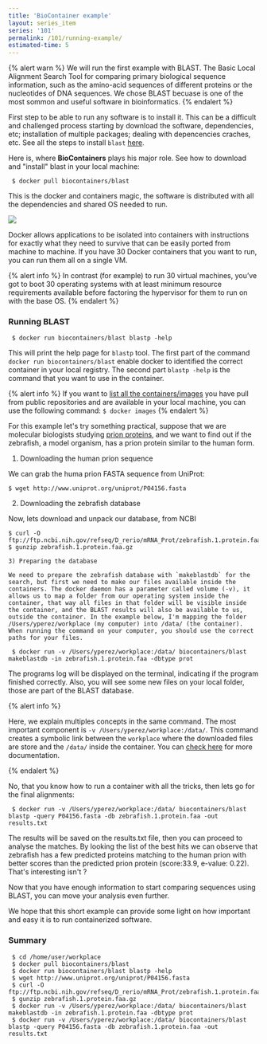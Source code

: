 ```yaml
---
title: 'BioContainer example'
layout: series_item
series: '101'
permalink: /101/running-example/
estimated-time: 5
---
```


{% alert warn %}
We will run the first example with BLAST. The Basic Local Alignment Search Tool for comparing primary biological sequence
information, such as the amino-acid sequences of different proteins or the nucleotides of DNA sequences.
We chose BLAST becuase is one of the most sommon and useful software in bioinformatics.
{% endalert %}

First step to be able to run any software is to install it. This can be a difficult and challenged process starting by download
the software, dependencies, etc; installation of multiple packages; dealing with depencencies craches, etc. See all the steps
to install `blast` [here](https://www.ncbi.nlm.nih.gov/books/NBK279671/).  

Here is, where **BioContainers** plays his major role. See how to download and "install" blast in your local machine:

~~~
 $ docker pull biocontainers/blast
~~~

This is the docker and containers magic, the software is distributed with all the dependencies and shared OS needed to run.

<img class="splashIcon" src="{{ site.baseurl}}/img/series/101/what.gif">

Docker allows applications to be isolated into containers with instructions for exactly what they need to survive that can be easily ported
from machine to machine. If you have 30 Docker containers that you want to run, you can run them all on a single VM.

{% alert info %}
 In contrast (for example) to run 30 virtual machines, you’ve got to boot 30 operating systems with at least minimum resource
 requirements available before factoring the hypervisor for them to run on with the base OS.
{% endalert %}

### Running BLAST

~~~
 $ docker run biocontainers/blast blastp -help
~~~

This will print the help page for `blastp` tool. The first part of the command `docker run biocontainers/blast` enable docker
to identified the correct container in your local registry. The second part `blastp -help` is the command that you want to
use in the container.

{% alert info %}
 If you want to [list all the containers/images](https://docs.docker.com/engine/reference/commandline/images/) you have pull from public repositories and are available in your
 local machine, you can use the following command: `$ docker images`
{% endalert %}

For this example let's try something practical, suppose that we are molecular biologists studying [prion proteins](https://en.wikipedia.org/wiki/PRNP), and we want to find out if the zebrafish, a model organism, has a prion protein similar to the human form.

1) Downloading the human prion sequence

We can grab the huma prion FASTA sequence from UniProt:

~~~
$ wget http://www.uniprot.org/uniprot/P04156.fasta
~~~

2) Downloading the zebrafish database

Now, lets download and unpack our database, from NCBI

~~~
$ curl -O ftp://ftp.ncbi.nih.gov/refseq/D_rerio/mRNA_Prot/zebrafish.1.protein.faa.gz
$ gunzip zebrafish.1.protein.faa.gz

3) Preparing the database

We need to prepare the zebrafish database with `makeblastdb` for the search, but first we need to make our files available inside the containers. The docker daemon has a parameter called volume (-v), it allows us to map a folder from our operating system inside the container, that way all files in that folder will be visible inside the container, and the BLAST results will also be available to us, outside the container. In the example below, I'm mapping the folder /Users/yperez/workplace (my computer) into /data/ (the container). When running the command on your computer, you should use the correct paths for your files.

~~~

~~~
 $ docker run -v /Users/yperez/workplace:/data/ biocontainers/blast makeblastdb -in zebrafish.1.protein.faa -dbtype prot
~~~

The programs log will be displayed on the terminal, indicating if the program finished correctly. Also, you will see some new files on your local folder, those are part of the BLAST database.

{% alert info %}                                                                                                                  

 Here, we explain multiples concepts in the same command. The most important component is `-v /Users/yperez/workplace:/data/`. This command creates a symbolic link
 between the `workplace` where the downloaded files are store and the `/data/` inside the container. You can [check here](/developer-manual/biocontainers-input-output/) for more documentation.  

{% endalert %}

No, that you know how to run a container with all the tricks, then lets go for the final alignments:

~~~
 $ docker run -v /Users/yperez/workplace:/data/ biocontainers/blast blastp -query P04156.fasta -db zebrafish.1.protein.faa -out results.txt
~~~

The results will be saved on the results.txt file, then you can proceed to analyse the matches. By looking the list of the best hits we can observe that zebrafish has a few predicted proteins matching to the human prion with better scores than the 
predicted prion protein (score:33.9, e-value: 0.22). That's interesting isn't ? 

Now that you have enough information to start comparing sequences using BLAST, you can move your analysis even further.

We hope that this short example can provide some light on how important and easy it is to run containerized software.

### Summary

~~~
 $ cd /home/user/workplace
 $ docker pull biocontainers/blast
 $ docker run biocontainers/blast blastp -help
 $ wget http://www.uniprot.org/uniprot/P04156.fasta    
 $ curl -O ftp://ftp.ncbi.nih.gov/refseq/D_rerio/mRNA_Prot/zebrafish.1.protein.faa.gz
 $ gunzip zebrafish.1.protein.faa.gz
 $ docker run -v /Users/yperez/workplace:/data/ biocontainers/blast makeblastdb -in zebrafish.1.protein.faa -dbtype prot
 $ docker run -v /Users/yperez/workplace:/data/ biocontainers/blast blastp -query P04156.fasta -db zebrafish.1.protein.faa -out results.txt
~~~
